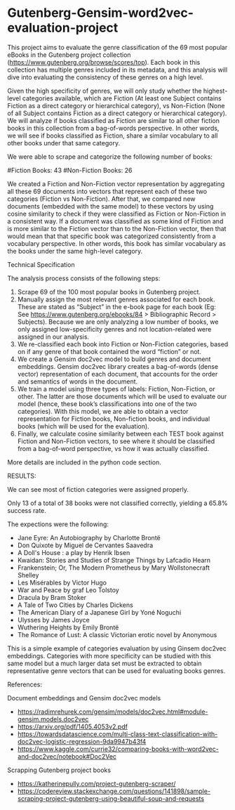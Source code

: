 # Gutenberg-Gensim-word2vec-evaluation-project

This project aims to evaluate the genre classification of the 69 most popular eBooks in the Gutenberg project collection (https://www.gutenberg.org/browse/scores/top). Each book in this collection has multiple genres included in its metadata, and this analysis will dive into evaluating the consistency of these genres on a high level. 

Given the high specificity of genres, we will only study whether the highest-level categories available, which are Fiction (At least one Subject contains Fiction as a direct category or hierarchical category), vs Non-Fiction (None of all Subject contains Fiction as a direct category or hierarchical category). We will analyze if books classified as Fiction are similar to all other fiction books in this collection from a bag-of-words perspective. In other words, we will see if books classified as Fiction, share a similar vocabulary to all other books under that same category. 

We were able to scrape and categorize the following number of books:

#Fiction Books:  43
#Non-Fiction Books:  26

We created a Fiction and Non-Fiction vector representation by aggregating all these 69 documents into vectors that represent each of these two categories (Fiction vs Non-Fiction). After that, we compared new documents (embedded with the same model) to these vectors by using cosine similarity to check if they were classified as Fiction or Non-Fiction in a consistent way. If a document was classified as some kind of Fiction and is more similar to the Fiction vector than to the Non-Fiction vector, then that would mean that that specific book was categorized consistently from a vocabulary perspective. In other words, this book has similar vocabulary as the books under the same high-level category.

Technical Specification

The analysis process consists of the following steps:
1.	Scrape 69 of the 100 most popular books in Gutenberg project. 
2.	Manually assign the most relevant genres associated for each book. These are stated as “Subject” in the e-book page for each book (Eg: See https://www.gutenberg.org/ebooks/84 > Bibliographic Record > Subjects). Because we are only analyzing a low number of books, we only assigned low-specificity genres and not location-related were assigned in our analysis.
3.	We re-classified each book into Fiction or Non-Fiction categories, based on if any genre of that book contained the word “fiction” or not.
4.	We create a Gensim doc2vec model to build genres and document embeddings. Gensim doc2vec library creates a bag-of-words (dense vector) representation of each document, that accounts for the order and semantics of words in the document. 
5.	We train a model using three types of labels: Fiction, Non-Fiction, or other. The latter are those documents which will be used to evaluate our model (hence, these book’s classifications into one of the two categories). With this model, we are able to obtain a vector representation for Fiction books, Non-fiction books, and individual books (which will be used for the evaluation).
6.	Finally, we calculate cosine similarity between each TEST book against Fiction and Non-Fiction vectors, to see where it should be classified from a bag-of-word perspective, vs how it was actually classified.

More details are included in the python code section.


RESULTS:

We can see most of fiction categories were assigned properly. 

Only 13 of a total of 38 books were not classified correctly, yielding a 65.8% success rate.

The expections were the following:
- Jane Eyre: An Autobiography by Charlotte Brontë
- Don Quixote by Miguel de Cervantes Saavedra
- A Doll's House : a play by Henrik Ibsen
- Kwaidan: Stories and Studies of Strange Things by Lafcadio Hearn
- Frankenstein; Or, The Modern Prometheus by Mary Wollstonecraft Shelley
- Les Misérables by Victor Hugo
- War and Peace by graf Leo Tolstoy
- Dracula by Bram Stoker
- A Tale of Two Cities by Charles Dickens
- The American Diary of a Japanese Girl by Yoné Noguchi
- Ulysses by James Joyce
- Wuthering Heights by Emily Brontë
- The Romance of Lust: A classic Victorian erotic novel by Anonymous

This is a simple example of categories evaluation by using Ginsem doc2vec embeddings. Categories with more specificity can be studied with this same model but a much larger data set must be extracted to obtain representative genre vectors that can be used for evaluating books genres.


References:

Document embeddings and Gensim doc2vec models
-	https://radimrehurek.com/gensim/models/doc2vec.html#module-gensim.models.doc2vec
-	https://arxiv.org/pdf/1405.4053v2.pdf 
-	https://towardsdatascience.com/multi-class-text-classification-with-doc2vec-logistic-regression-9da9947b43f4
-	https://www.kaggle.com/currie32/comparing-books-with-word2vec-and-doc2vec/notebook#Doc2Vec

Scrapping Gutenberg project books
-	https://katherinepully.com/project-gutenberg-scraper/
-	https://codereview.stackexchange.com/questions/141898/sample-scraping-project-gutenberg-using-beautiful-soup-and-requests
